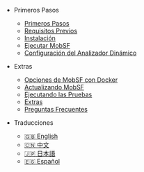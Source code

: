 <!-- _navbar.md -->
<!-- docs/_sidebar.md -->
* Primeros Pasos
    * [Primeros Pasos](/es-mx/)
    * [Requisitos Previos](/es-mx/requirements.md)
    * [Instalación](/es-mx/installation.md)
    * [Ejecutar MobSF](/es-mx/running.md)
    * [Configuración del Analizador Dinámico](/es-mx/dynamic_analyzer.md)

* Extras
    * [Opciones de MobSF con Docker](/es-mx/docker.md)
    * [Actualizando MobSF](/es-mx/updating.md)
    * [Ejecutando las Pruebas](/es-mx/tests.md)
    * [Extras](/es-mx/extras.md)
    * [Preguntas Frecuentes](/es-mx/faq.md)

* Traducciones
    * [:uk: English](/)
    * [:cn: 中文](/zh-cn/)
    * [:jp: 日本語](/ja-jp/)
    * [:es: Español](/es-mx/)
